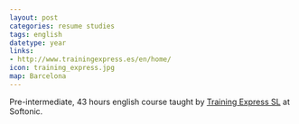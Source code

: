 ```yaml
---
layout: post
categories: resume studies
tags: english
datetype: year
links:
- http://www.trainingexpress.es/en/home/
icon: training_express.jpg
map: Barcelona
---
```


Pre-intermediate, 43 hours english course taught by [Training Express SL](http://www.trainingexpress.es/en/home/) at Softonic.

